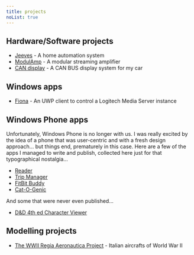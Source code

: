 ```yaml
---
title: projects
noList: true
---
```

## Hardware/Software projects 

* [Jeeves](jeeves/) - A home automation system
* [ModulAmp](modulamp/) - A modular streaming amplifier
* [CAN display](candisplay/) - A CAN BUS display system for my car

## Windows apps

* [Fiona](https://fionamusic.app) - An UWP client to control a Logitech Media Server instance

## Windows Phone apps

Unfortunately, Windows Phone is no longer with us. I was really excited by the idea of a phone that was user-centric and with a fresh design approach... but things end, prematurely in this case. Here are a few of the apps I managed to write and publish, collected here just for that typographical nostalgia...

* [Reader](apps/reader/)
* [Trip Manager](apps/tripmanager/)
* [FitBit Buddy](apps/fitbitbuddy/)
* [Cat-O-Genic](apps/catogenic/)

And some that were never even published...

* [D&D 4th ed Character Viewer](apps/characterviewer/)

## Modelling projects

* [The WWII Regia Aeronautica Project](the-regia-aeronautica-project/) - Italian aircrafts of World War II


